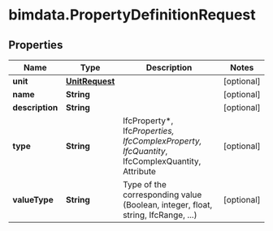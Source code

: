 # bimdata.PropertyDefinitionRequest

## Properties

Name | Type | Description | Notes
------------ | ------------- | ------------- | -------------
**unit** | [**UnitRequest**](UnitRequest.md) |  | [optional] 
**name** | **String** |  | [optional] 
**description** | **String** |  | [optional] 
**type** | **String** | IfcProperty*, Ifc*Properties, IfcComplexProperty, IfcQuantity*, IfcComplexQuantity, Attribute | [optional] 
**valueType** | **String** | Type of the corresponding value (Boolean, integer, float, string, IfcRange, ...) | [optional] 


